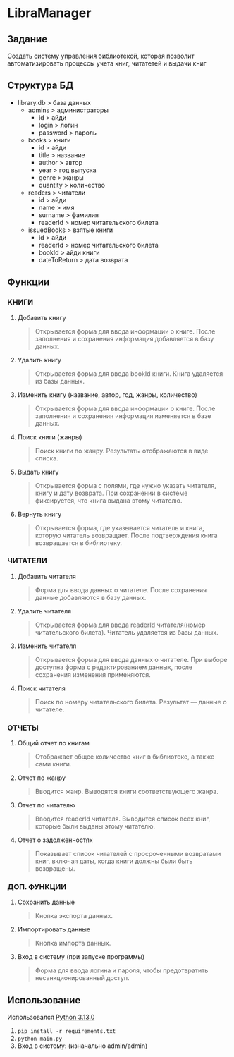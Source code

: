 # LibraManager

## Задание

Создать систему управления библиотекой, которая позволит автоматизировать процессы учета книг, читатетей и выдачи книг

## Структура БД

- library.db > база данных
  - admins > администраторы
    - id > айди
    - login > логин
    - password > пароль
  - books > книги
    - id > айди
    - title > название
    - author > автор
    - year > год выпуска
    - genre > жанры
    - quantity > количество
  - readers > читатели
    - id > айди
    - name > имя
    - surname > фамилия
    - readerId > номер читательского билета
  - issuedBooks > взятые книги
    - id > айди
    - readerId > номер читательского билета
    - bookId > айди книги
    - dateToReturn > дата возврата

## Функции

### КНИГИ

1. Добавить книгу

   > Открывается форма для ввода информации о книге.
   > После заполнения и сохранения информация добавляется в базу данных.

2. Удалить книгу

   > Открывается форма для ввода bookId книги.
   > Книга удаляется из базы данных.

3. Изменить книгу (название, автор, год, жанры, количество)

   > Открывается форма для ввода информации о книге.
   > После заполнения и сохранения информация изменяется в базе данных.

4. Поиск книги (жанры)

   > Поиск книги по жанру.
   > Результаты отображаются в виде списка.

5. Выдать книгу

   > Открывается форма с полями, где нужно указать читателя, книгу и дату возврата.
   > При сохранении в системе фиксируется, что книга выдана этому читателю.

6. Вернуть книгу

   > Открывается форма, где указывается читатель и книга, которую читатель возвращает.
   > После подтверждения книга возвращается в библиотеку.

### ЧИТАТЕЛИ

1. Добавить читателя

   > Форма для ввода данных о читателе.
   > После сохранения данные добавляются в базу данных.

2. Удалить читателя

   > Открывается форма для ввода readerId читателя(номер читательского билета).
   > Читатель удаляется из базы данных.

3. Изменить читателя

   > Открывается форма для ввода данных о читателе.
   > При выборе доступна форма с редактированием данных, после сохранения изменения применяются.

4. Поиск читателя

   > Поиск по номеру читательского билета.
   > Результат — данные о читателе.

### ОТЧЕТЫ

1. Общий отчет по книгам

   > Отображает общее количество книг в библиотеке, а также сами книги.

2. Отчет по жанру

   > Вводится жанр.
   > Выводятся книги соответствующего жанра.

3. Отчет по читателю

   > Вводится readerId читателя.
   > Выводится список всех книг, которые были выданы этому читателю.

4. Отчет о задолженностях

   > Показывает список читателей с просроченными возвратами книг, включая даты, когда книги должны были быть возвращены.

### ДОП. ФУНКЦИИ

1. Сохранить данные

   > Кнопка экспорта данных.

2. Импортировать данные

   > Кнопка импорта данных.

3. Вход в систему (при запуске программы)

   > Форма для ввода логина и пароля, чтобы предотвратить несанкционированный доступ.

## Использование

Использовался [Python 3.13.0](https://www.python.org/)

1. `pip install -r requirements.txt`
2. `python main.py`
3. Вход в систему: (изначально admin/admin)

